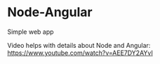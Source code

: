# Node-Angular
Simple web app

Video helps with details about Node and Angular:
https://www.youtube.com/watch?v=AEE7DY2AYvI
